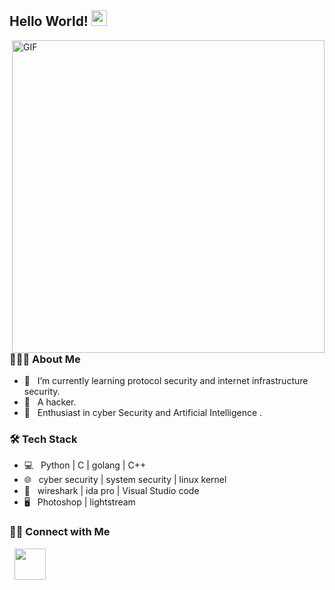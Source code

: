 <h2> Hello World! <img src="https://github.com/souvikguria98/souvikguria98/blob/master/Hi.gif" width="25"></h2>
<img align="right" alt="GIF" src="https://raw.githubusercontent.com/JoeyBling/JoeyBling/master/pic/pusheencode.gif" width="500"/>

<h3> 👨🏻‍💻 About Me </h3>

- 🔭 &nbsp; I’m currently learning protocol security and internet infrastructure security.
- 💼 &nbsp; A hacker.
- 🌱 &nbsp; Enthusiast in cyber Security and Artificial Intelligence .

<h3>🛠 Tech Stack</h3>

- 💻 &nbsp; Python | C | golang | C++  
- 🌐 &nbsp; cyber security | system security | linux kernel 
- 🔧 &nbsp; wireshark | ida pro | Visual Studio code 
- 🖥 &nbsp; Photoshop | lightstream


<h3> 🤝🏻 Connect with Me </h3>

<p align="left">
&nbsp; <a href="mailto:zhdwizard@gmail.com" target="_blank" rel="noopener noreferrer"><img src="https://img.icons8.com/plasticine/100/000000/gmail.png"  width="50" /></a>
</p>
